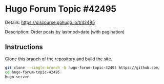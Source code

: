 # Hugo Forum Topic #42495

Details: <https://discourse.gohugo.io/t/42495>

Description: Order posts by lastmod>date (with pagination)

## Instructions

Clone this branch of the repository and build the site.

```bash
git clone --single-branch -b hugo-forum-topic-42495 https://github.com/jmooring/hugo-testing hugo-forum-topic-42495
cd hugo-forum-topic-42495
hugo server
```
